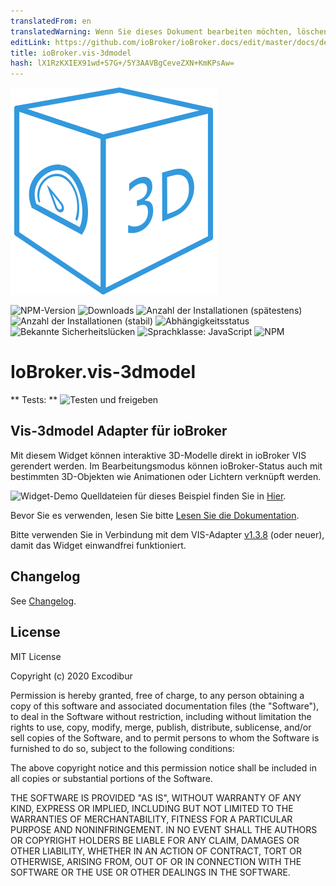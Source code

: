 ```yaml
---
translatedFrom: en
translatedWarning: Wenn Sie dieses Dokument bearbeiten möchten, löschen Sie bitte das Feld "translationsFrom". Andernfalls wird dieses Dokument automatisch erneut übersetzt
editLink: https://github.com/ioBroker/ioBroker.docs/edit/master/docs/de/adapterref/iobroker.vis-3dmodel/README.md
title: ioBroker.vis-3dmodel
hash: lX1RzKXIEX91wd+S7G+/5Y3AAVBgCeveZXN+KmKPsAw=
---
```

![Logo](../../../en/adapterref/iobroker.vis-3dmodel/admin/vis-3dmodel.png)

![NPM-Version](http://img.shields.io/npm/v/iobroker.vis-3dmodel.svg)
![Downloads](https://img.shields.io/npm/dm/iobroker.vis-3dmodel.svg)
![Anzahl der Installationen (spätestens)](http://iobroker.live/badges/vis-3dmodel-installed.svg)
![Anzahl der Installationen (stabil)](http://iobroker.live/badges/vis-3dmodel-stable.svg)
![Abhängigkeitsstatus](https://img.shields.io/david/Excodibur/iobroker.vis-3dmodel.svg)
![Bekannte Sicherheitslücken](https://snyk.io/test/github/Excodibur/ioBroker.vis-3dmodel/badge.svg)
![Sprachklasse: JavaScript](https://img.shields.io/lgtm/grade/javascript/g/Excodibur/ioBroker.vis-3dmodel.svg?logo=lgtm&logoWidth=18)
![NPM](https://nodei.co/npm/iobroker.vis-3dmodel.png?downloads=true)

# IoBroker.vis-3dmodel
** Tests: ** ![Testen und freigeben](https://github.com/Excodibur/ioBroker.vis-3dmodel/workflows/Test%20and%20Release/badge.svg)

## Vis-3dmodel Adapter für ioBroker
Mit diesem Widget können interaktive 3D-Modelle direkt in ioBroker VIS gerendert werden. Im Bearbeitungsmodus können ioBroker-Status auch mit bestimmten 3D-Objekten wie Animationen oder Lichtern verknüpft werden.

![Widget-Demo](doc/media/clips/3dmodel_demo.gif) Quelldateien für dieses Beispiel finden Sie in [Hier](../../../en/adapterref/iobroker.vis-3dmodel/examples/house).

Bevor Sie es verwenden, lesen Sie bitte [Lesen Sie die Dokumentation](https://excodibur.github.io/ioBroker.vis-3dmodel/latest/index.html).

Bitte verwenden Sie in Verbindung mit dem VIS-Adapter [v1.3.8](https://github.com/ioBroker/ioBroker.vis/tree/v1.3.8) (oder neuer), damit das Widget einwandfrei funktioniert.

## Changelog
See [Changelog](https://github.com/Excodibur/ioBroker.vis-3dmodel/blob/master/CHANGELOG.md).

## License
MIT License

Copyright (c) 2020 Excodibur

Permission is hereby granted, free of charge, to any person obtaining a copy
of this software and associated documentation files (the "Software"), to deal
in the Software without restriction, including without limitation the rights
to use, copy, modify, merge, publish, distribute, sublicense, and/or sell
copies of the Software, and to permit persons to whom the Software is
furnished to do so, subject to the following conditions:

The above copyright notice and this permission notice shall be included in all
copies or substantial portions of the Software.

THE SOFTWARE IS PROVIDED "AS IS", WITHOUT WARRANTY OF ANY KIND, EXPRESS OR
IMPLIED, INCLUDING BUT NOT LIMITED TO THE WARRANTIES OF MERCHANTABILITY,
FITNESS FOR A PARTICULAR PURPOSE AND NONINFRINGEMENT. IN NO EVENT SHALL THE
AUTHORS OR COPYRIGHT HOLDERS BE LIABLE FOR ANY CLAIM, DAMAGES OR OTHER
LIABILITY, WHETHER IN AN ACTION OF CONTRACT, TORT OR OTHERWISE, ARISING FROM,
OUT OF OR IN CONNECTION WITH THE SOFTWARE OR THE USE OR OTHER DEALINGS IN THE
SOFTWARE.